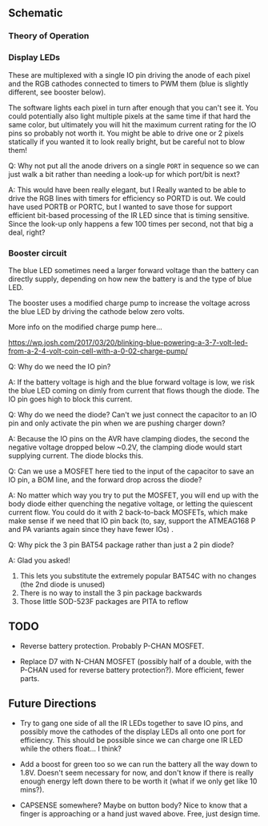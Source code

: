 ## Schematic

### Theory of Operation

### Display LEDs

These are multiplexed with a single IO pin driving the anode of each pixel and the RGB cathodes connected to timers to PWM them (blue is slightly different, see booster below). 

The software lights each pixel in turn after enough that you can't see it. You could potentially also light multiple pixels at the same time if that hard the same color, but ultimately you will hit the maximum current rating for the IO pins so probably not worth it. You might be able to drive one or 2 pixels statically if you wanted it to look really bright, but be careful not to blow them!  

Q: Why not put all the anode drivers on a single `PORT` in sequence so we can just walk a bit rather than needing a look-up for which port/bit is next?

A: This would have been really elegant, but I Really wanted to be able to drive the RGB lines with timers for efficiency so PORTD is out. We could have used PORTB or PORTC, but I wanted to save those for support efficient bit-based processing of the IR LED since that is timing sensitive.  Since the look-up only happens a few 100 times per second, not that big a deal, right?

 

### Booster circuit

The blue LED sometimes need a larger forward voltage than the battery can directly supply, depending on how new the battery is and the type of blue LED.

The booster uses a modified charge pump to increase the voltage across the blue LED by driving the cathode below zero volts.

More info on the modified charge pump here...

https://wp.josh.com/2017/03/20/blinking-blue-powering-a-3-7-volt-led-from-a-2-4-volt-coin-cell-with-a-0-02-charge-pump/

Q: Why do we need the IO pin?

A: If the battery voltage is high and the blue forward voltage is low, we risk the blue LED coming on dimly from current that flows though the diode. The IO pin goes high to block this current.  

Q: Why do we need the diode? Can't we just connect the capacitor to an IO pin and only activate the pin when we are pushing charger down?

A: Because the IO pins on the AVR have clamping diodes, the second the negative voltage dropped below ~0.2V, the clamping diode would start supplying current. The diode blocks this.  

Q: Can we use a MOSFET here tied to the input of the capacitor to save an IO pin, a BOM line, and the forward drop across the diode? 

A: No matter which way you try to put the MOSFET, you will end up with the body diode either quenching the negative voltage, or letting the quiescent current flow. You could do it with 2 back-to-back MOSFETs, which make make sense if we need that IO pin back (to, say, support the ATMEAG168 P and PA variants again since they have fewer IOs) .

Q: Why pick the 3 pin BAT54 package rather than just a 2 pin diode?

A: Glad you asked!

1. This lets you substitute the extremely popular BAT54C with no changes (the 2nd diode is unused)
2. There is no way to install the 3 pin package backwards
3. Those little SOD-523F packages are PITA to reflow 

## TODO

* Reverse battery protection. Probably P-CHAN MOSFET.

* Replace D7 with N-CHAN MOSFET (possibly half of a double, with the P-CHAN used for reverse battery protection?). More efficient, fewer parts.

## Future Directions

* Try to gang one side of all the IR LEDs together to save IO pins, and possibly move the cathodes of the display LEDs all onto one port for efficiency. This should be possible since we can charge one IR LED while the others float... I think?
 
* Add a boost for green too so we can run the battery all the way down to 1.8V. Doesn't seem necessary for now, and don't know if there is really enough energy left down there to be worth it (what if we only get like 10 mins?).
* CAPSENSE somewhere? Maybe on button body? Nice to know that a finger is approaching or a hand just waved above. Free, just design time. 
